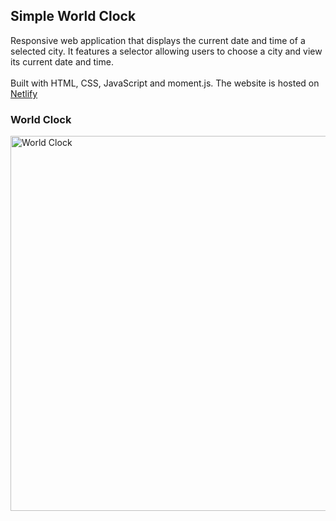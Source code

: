 ## Simple World Clock
<p>
  Responsive web application that displays the current date and time of a selected city. It features a selector allowing users to choose a city and view its current date and time. </br></br>
  Built with HTML, CSS, JavaScript and moment.js. The website is hosted on <a href="https://simple-world-clock.netlify.app/">Netlify</a>
</p>

### World Clock
<img src="https://github.com/DulcePy/portfolio-dulce/blob/main/images/projects/world-clock.png" alt="World Clock" width="600">
